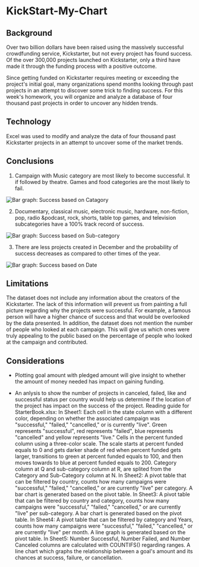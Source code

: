 # KickStart-My-Chart

## Background 
Over two billion dollars have been raised using the massively successful crowdfunding service, Kickstarter, but not every project has found success. Of the over 300,000 projects launched on Kickstarter, only a third have made it through the funding process with a positive outcome.

Since getting funded on Kickstarter requires meeting or exceeding the project's initial goal, many organizations spend months looking through past projects in an attempt to discover some trick to finding success. For this week's homework, you will organize and analyze a database of four thousand past projects in order to uncover any hidden trends.

## Technology

Excel was used to modify and analyze the data of four thousand past Kickstarter projects in an attempt to uncover some of the market trends.

## Conclusions

1. Campaign with Music category are most likely to become successful. It if followed by theatre. Games and food categories are the most likely to fail. 

![Bar graph: Success based on Catagory](https://github.com/mddesta/KickStart-My-Chart/blob/master/Images/Catagory.png)
    
2. Documentary, classical music, electronic music, hardware, non-fiction, pop, radio &podcast, rock, shorts, table top games, and television subcategories have a 100% track record of success. 

![Bar graph: Success based on Sub-category](https://github.com/mddesta/KickStart-My-Chart/blob/master/Images/Sub-category.png)
    
 3. There are less projects created in December and the probability of success decreases as compared to other times of the year. 

![Bar graph: Success based on Date](https://github.com/mddesta/KickStart-My-Chart/blob/master/Images/Date.png)

## Limitations

The dataset does not include any information about the creators of the Kickstarter. The lack of this information will prevent us from painting a full picture regarding why the projects were successful. For example, a famous person will have a higher chance of success and that would be overlooked by the data presented. In addition, the dataset does not mention the number of people who looked at each campaign. This will give us which ones were truly appealing to the public based on the percentage of people who looked at the campaign and contributed. 
    
## Considerations

*	Plotting goal amount with pledged amount will give insight to whether the amount of money needed has impact on gaining funding. 

*	An anlysis to show the number of projects in canceled, failed, like and successful status per country would help us determine if the location of the project has impact on the success of the project. 
Reading guide for StarterBook.xlsx:
In Sheet1:
Each cell in the state column with a different color, depending on whether the associated campaign was "successful," "failed," "cancelled," or is currently "live". Green represents "successful", red represents "failed", blue represents "cancelled" and yellow represents "live."
Cells in the percent funded column using a three-color scale. The scale starts at percent funded equals to 0 and gets darker shade of red when percent funded gets larger, transitions to green at percent funded equals to 100, and then moves towards to blue at percent funded equals to 200.
Category column at Q and sub-category column at R, are splited from the Category and Sub-Category column at N.
In Sheet2:
A pivot table that can be filtered by country, counts how many campaigns were "successful," "failed," "cancelled," or are currently "live" per category.
A bar chart is generated based on the pivot table.
In Sheet3:
A pivot table that can be filtered by country and category, counts how many campaigns were "successful," "failed," "cancelled," or are currently "live" per sub-category.
A bar chart is generated based on the pivot table.
In Sheet4:
A pivot table that can be filtered by category and Years, counts how many campaigns were "successful," "failed," "cancelled," or are currently "live" per month.
A line graph is generated based on the pivot table.
In Sheet5:
Number Successful, Number Failed, and Number Canceled columns are calculated with COUNTIFS() regarding ranges.
A line chart which graphs the relationship between a goal's amount and its chances at success, failure, or cancellation.


